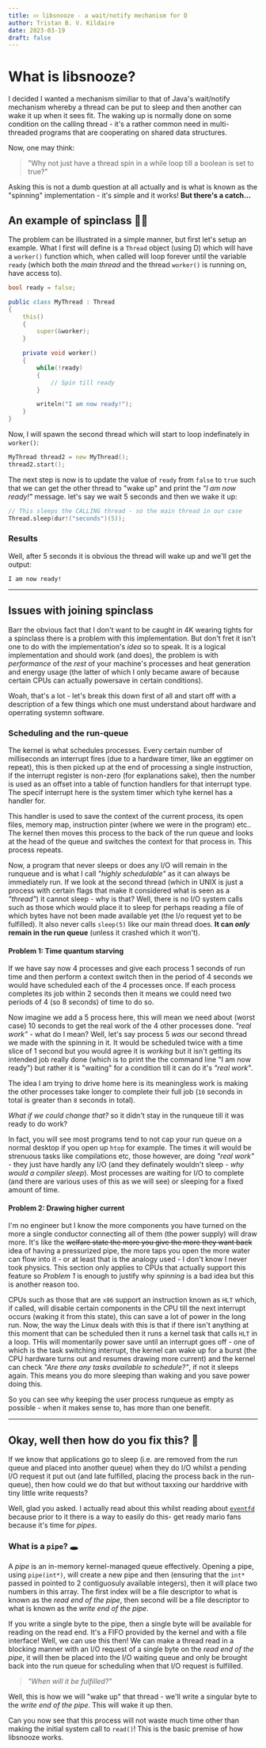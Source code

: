 ```yaml
---
title: 💤️ libsnooze - a wait/notify mechanism for D
author: Tristan B. V. Kildaire
date: 2023-03-19
draft: false
---
```


# What is libsnooze?

I decided I wanted a mechanism similiar to that of Java's wait/notify mechanism whereby a thread can be put to sleep and then another can wake it up when it sees fit. The waking up is normally done on some condition on the calling thread - it's a rather common need in multi-threaded programs that are cooperating on shared data structures.

Now, one may think:

> "Why not just have a thread spin in a while loop till a boolean is set to true?"

Asking this is not a dumb question at all actually and is what is known as the "spinning" implementation - it's simple and it works! **But there's a catch...**

## An example of spinclass 🚴‍♂️️

The problem can be illustrated in a simple manner, but first let's setup an example. What I first will define is a `Thread` object (using D) which will have a `worker()` function which, when called will loop forever until the variable `ready` (which both the _main thread_ and the thread `worker()` is running on, have access to).

```d
bool ready = false;

public class MyThread : Thread
{
    this()
    {
        super(&worker);
    }

    private void worker()
    {
        while(!ready)
        {
            // Spin till ready
        }

        writeln("I am now ready!");
    }
}
```

Now, I will spawn the second thread which will start to loop indefinately in `worker()`:

```d
MyThread thread2 = new MyThread();
thread2.start();
```

The next step is now is to update the value of `ready` from `false` to `true` such that we can get the other thread to "wake up" and print the _"I am now ready!"_ message. let's say we wait 5 seconds and then we wake it up:

```d
// This sleeps the CALLING thread - so the main thread in our case
Thread.sleep(dur!("seconds")(5));
```

### Results

Well, after 5 seconds it is obvious the thread will wake up and we'll get the output:

```
I am now ready!
```

---

## Issues with joining spinclass

Barr the obvious fact that I don't want to be caught in 4K wearing tights for a spinclass there is a problem with this implementation. But don't fret it isn't one to do with the implementation's _idea_ so to speak. It is a logical implementation and should work (and does), the problem is with _performance_ of the _rest_ of your machine's processes and heat generation and energy usage (the latter of which I only became aware of because certain CPUs can actually powersave in certain conditions).

Woah, that's a lot - let's break this down first of all and start off with a description of a few things which one must understand about hardware and operrating systemn software.

### Scheduling and the run-queue

The kernel is what schedules processes. Every certain number of milliseconds an interrupt fires (due to a hardware timer, like an eggtimer on repeat), this is then picked up at the end of processing a single instruction, if the interrupt register is non-zero (for explanations sake), then the number is used as an offset into a table of function handlers for that interrupt type. The specif interrupt here is the system timer which tyhe kernel has a handler for.

This handler is used to save the context of the current process, its open files, memory map, instruction pinter (where we were in the program) etc.. The kernel then moves this process to the back of the run queue and looks at the head of the queue and switches the context for that process in. This process repeats.

Now, a program that never sleeps or does any I/O will remain in the runqueue and is what I call _"highly schedulable"_ as it can always be immediately run. If we look at the second thread (which in UNIX is just a process with certain flags that make it considered what is seen as a _"thread"_) it cannot sleep - why is that? Well, there is no I/O system calls such as those which would place it to sleep for perhaps reading a file of which bytes have not been made available yet (the I/o request yet to be fulfilled). It also never calls `sleep(5)` like our main thread does. **It can _only_ remain in the run queue** (unless it crashed which it won't).

#### Problem 1: Time quantum starving

If we have say now 4 processes and give each process 1 seconds of run time and then perform a context switch then in the period of 4 seconds we would have scheduled each of the 4 processes once. If each process completes its job within 2 seconds then it means we could need two periods of 4 (so 8 seconds) of time to do so.

Now imagine we add a 5 process here, this will mean we need about (worst case) 10 seconds to get the real work of the 4 other processes done. _"real work"_ - what do I mean? Well, let's say process 5 _was_ our second thread we made with the spinning in it. It would be scheduled twice with a time slice of 1 second but you would agree it is _working_ but it isn't getting its intended job really done (which is to print the the command line "I am now ready") but rather it is "waiting" for a condition till it can do it's _"real work"_.

The idea I am trying to drive home here is its meaningless work is making the other processes take longer to complete their full job (`10` seconds in total is greater than `8` seconds in total).

_What if we could change that?_ so it didn't stay in the runqueue till it was ready to do work?

In fact, you will see most programs tend to not cap your run queue on a normal desktop if you open up `htop` for example. The times it will would be strenuous tasks like compilations etc, those however, are doing _"real work"_ - they just have hardly any I/O (and they definately wouldn't sleep - _why would a compiler sleep_). Most processes are waiting for I/O to complete (and there are various uses of this as we will see) or sleeping for a fixed amount of time.

#### Problem 2: Drawing higher current

I'm no engineer but I know the more components you have turned on the more a single conductor connecting all of them (the power supply) will draw more. It's like the ~~welfare state the more you give the more they want back~~ idea of having a pressurized pipe, the more taps you open the more water can flow into it - or at least that is the analogy used - I don't know I never took physics. This section only applies to CPUs that actually support this feature so _Problem 1_ is enough to justify why _spinning_ is a bad idea but this is another reason too.

CPUs such as those that are `x86` support an instruction known as `HLT` which, if called, will disable certain components in the CPU till the next interrupt occurs (waking it from this state), this can save a lot of power in the long run. Now, the way the Linux deals with this is that if there isn't anything at this moment that can be scheduled then it runs a kernel task that calls `HLT` in a loop. THis will momentarily power save until an interrupt goes off - one of which is the task switching interrupt, the kernel can wake up for a burst (the CPU hardware turns out and resumes drawing more current) and the kernel can check _"Are there any tasks available to schedule?"_, if not it sleeps again. This means you do more sleeping than waking and you save power doing this. 

So you can see why keeping the user process runqueue as empty as possible - when it makes sense to, has more than one benefit.

---

## Okay, well then how do you fix this? 🤔️

If we know that applications go to sleep (i.e. are removed from the run queue and placed into another queue) when they do I/O whilst a pending I/O request it put out (and late fulfilled, placing the process back in the run-queue), then how could we do that but without taxxing our harddrive with tiny little write requests?

Well, glad you asked. I actually read about this whilst reading about [`eventfd`](https://man7.org/linux/man-pages/man2/eventfd.2.html) because prior to it there is a way to easily do this-  get ready mario fans because it's time for _pipes_.

### What is a `pipe`? 🕳️

A _pipe_ is an in-memory kernel-managed queue effectively. Opening a pipe, using `pipe(int*)`, will create a new pipe and then (ensuring that the `int*` passed in pointed to 2 contiguosuly available integers), then it will place two numbers in this array. The first index will be a file descriptor to what is known as the _read end of the pipe_, then second will be a file descriptor to what is known as the _write end of the pipe_.

If you write a single byte to the pipe, then a single byte will be available for reading on the read end. It's a FIFO provided by the kernel and with a file interface! Well, we can use this then! We can make a thread read in a blocking manner with an I/O request of a single byte on the _read end of the pipe_, it will then be placed into the I/O waiting queue and only be brought back into the run queue for scheduling when that I/O request is fulfilled.

> _"When will it be fulfilled?"_

Well, this is how we will "wake up" that thread - we'll write a singular byte to the _write end of the pipe_. This will wake it up then.


Can you now see that this process will not waste much time other than making the initial system call to `read()`! This is the basic premise of how libsnooze works.